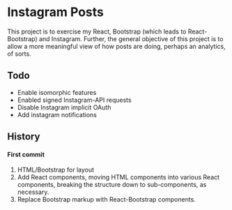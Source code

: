 # Instagram Posts

This project is to exercise my React, Bootstrap (which leads to React-Bootstrap) and Instagram. Further, the general objective of this project is to allow a more meaningful view of how posts are doing, perhaps an analytics, of sorts.

## Todo
- Enable isomorphic features
- Enabled signed Instagram-API requests
- Disable Instagram implicit OAuth
- Add instagram notifications

## History

#### First commit
1. HTML/Bootstrap for layout
2. Add React components, moving HTML components into various React components, breaking the structure down to sub-components, as necessary.
3. Replace Bootstrap markup with React-Bootstrap components. 
